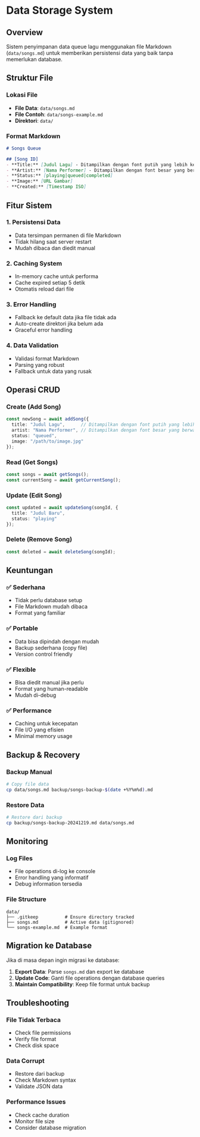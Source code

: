 # Data Storage System

## Overview
Sistem penyimpanan data queue lagu menggunakan file Markdown (`data/songs.md`) untuk memberikan persistensi data yang baik tanpa memerlukan database.

## Struktur File

### Lokasi File
- **File Data**: `data/songs.md`
- **File Contoh**: `data/songs-example.md`
- **Direktori**: `data/`

### Format Markdown
```markdown
# Songs Queue

## [Song ID]
- **Title:** [Judul Lagu] - Ditampilkan dengan font putih yang lebih kecil
- **Artist:** [Nama Performer] - Ditampilkan dengan font besar yang berwarna gradient
- **Status:** [playing|queued|completed]
- **Image:** [URL Gambar]
- **Created:** [Timestamp ISO]
```

## Fitur Sistem

### 1. **Persistensi Data**
- Data tersimpan permanen di file Markdown
- Tidak hilang saat server restart
- Mudah dibaca dan diedit manual

### 2. **Caching System**
- In-memory cache untuk performa
- Cache expired setiap 5 detik
- Otomatis reload dari file

### 3. **Error Handling**
- Fallback ke default data jika file tidak ada
- Auto-create direktori jika belum ada
- Graceful error handling

### 4. **Data Validation**
- Validasi format Markdown
- Parsing yang robust
- Fallback untuk data yang rusak

## Operasi CRUD

### Create (Add Song)
```typescript
const newSong = await addSong({
  title: "Judul Lagu",      // Ditampilkan dengan font putih yang lebih kecil
  artist: "Nama Performer", // Ditampilkan dengan font besar yang berwarna gradient
  status: "queued",
  image: "/path/to/image.jpg"
});
```

### Read (Get Songs)
```typescript
const songs = await getSongs();
const currentSong = await getCurrentSong();
```

### Update (Edit Song)
```typescript
const updated = await updateSong(songId, {
  title: "Judul Baru",
  status: "playing"
});
```

### Delete (Remove Song)
```typescript
const deleted = await deleteSong(songId);
```

## Keuntungan

### ✅ **Sederhana**
- Tidak perlu database setup
- File Markdown mudah dibaca
- Format yang familiar

### ✅ **Portable**
- Data bisa dipindah dengan mudah
- Backup sederhana (copy file)
- Version control friendly

### ✅ **Flexible**
- Bisa diedit manual jika perlu
- Format yang human-readable
- Mudah di-debug

### ✅ **Performance**
- Caching untuk kecepatan
- File I/O yang efisien
- Minimal memory usage

## Backup & Recovery

### Backup Manual
```bash
# Copy file data
cp data/songs.md backup/songs-backup-$(date +%Y%m%d).md
```

### Restore Data
```bash
# Restore dari backup
cp backup/songs-backup-20241219.md data/songs.md
```

## Monitoring

### Log Files
- File operations di-log ke console
- Error handling yang informatif
- Debug information tersedia

### File Structure
```
data/
├── .gitkeep          # Ensure directory tracked
├── songs.md          # Active data (gitignored)
└── songs-example.md  # Example format
```

## Migration ke Database

Jika di masa depan ingin migrasi ke database:

1. **Export Data**: Parse `songs.md` dan export ke database
2. **Update Code**: Ganti file operations dengan database queries
3. **Maintain Compatibility**: Keep file format untuk backup

## Troubleshooting

### File Tidak Terbaca
- Check file permissions
- Verify file format
- Check disk space

### Data Corrupt
- Restore dari backup
- Check Markdown syntax
- Validate JSON data

### Performance Issues
- Check cache duration
- Monitor file size
- Consider database migration 